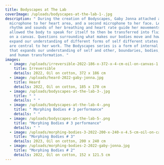 ```yaml
---
title: Bodyscapes at The Lab
coverImage: /uploads/bodyscapes-at-the-lab-1-.jpg
description: " During the creation of Bodyscapes, Gaby Jonna attached a
  microphone to her heart area, and a second microphone to her face. Letting the
  rhythm and sounds of her breathing and heart rate guide her movements, Gaby
  allowed the body to speak for itself to then be transferred into fluid forms
  on a canvas. Questions surrounding what makes our bodies move and how we can
  expand our understanding of different forms of self different states of self
  are central to her work. The Bodyscapes series is a form of internal research
  that expands our understanding of self and other, boundaries, bodies, consent
  and human transformation. "
images:
  - image: /uploads/irreversible-2022-186-x-372-x-4-cm-oil-on-canvas-1.jpg
    title: Irreversible
    details: 2022, Oil on cotton, 372 x 186 cm
  - image: /uploads/heard-2022-gaby-jonna.jpg
    title: Heard
    details: 2022, Oil on cotton, 185 x 170 cm
  - image: /uploads/bodyscapes-at-the-lab-3-.jpg
    title: " "
    details: " "
  - image: /uploads/bodyscapes-at-the-lab-4-.png
    title: " Morphing Bodies # 3 performance"
    details: " "
  - image: /uploads/bodyscapes-at-the-lab-5-.png
    title: "Morphing Bodies # 3 performance"
    details: " "
  - image: /uploads/morphing-bodies-3-2022-200-x-240-x-4.5-cm-oil-on-canvas.jpg
    title: "Morphing Bodies # 3"
    details: 2023, Oil on cotton, 200 x 240 cm
  - image: /uploads/morphing-bodies-2-2022-gaby-jonna.jpg
    title: "Morphing Bodies # 2"
    details: 2022, Oil on cotton, 152 x 121.5 cm
---
```

